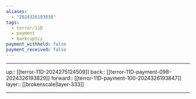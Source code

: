 ```yaml
---
aliases:
  - "2024326193838"
tags:
  - terror/11D
  - payment
  - bankruptcy
payment_withheld: false
payment_received: false
---
```




***

up:: [[terror-11D-2024275124509]]
back:: [[terror-11D-payment-098-2024326193829]]
forward:: [[terror-11D-payment-100-2024326193847]]
layer:: [[brokenscale|layer-333]]

***
